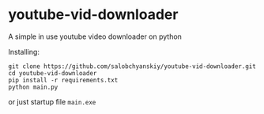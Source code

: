 # youtube-vid-downloader
A simple in use youtube video downloader on python


Installing:
```
git clone https://github.com/salobchyanskiy/youtube-vid-downloader.git
cd youtube-vid-downloader
pip install -r requirements.txt
python main.py
```
or just startup file `main.exe`
